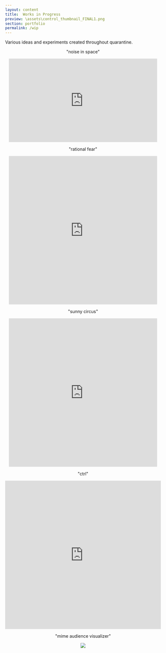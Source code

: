 ```yaml
---
layout: content
title:  Works in Progress
preview: \assets\control_thumbnail_FINAL1.png
section: portfolio
permalink: /wip
---
```

Various ideas and experiments created throughout quarantine.

<p align="center">"noise in space"</p>
<p align="center"><iframe src="https://player.vimeo.com/video/572308886?loop=1&portrait=0" width="480" height="270" frameborder="0" allow="autoplay; fullscreen; picture-in-picture" allowfullscreen></iframe></p>

<p align="center">"rational fear"</p>
<p align="center"><iframe src="https://player.vimeo.com/video/572290346?loop=1&portrait=0" width="480" height="480" frameborder="0" allow="autoplay; fullscreen; picture-in-picture" allowfullscreen></iframe></p>

<p align="center">"sunny circus"</p>
<p align="center"><iframe src="https://player.vimeo.com/video/572297809?loop=1&portrait=0" width="480" height="480" frameborder="0" allow="autoplay; fullscreen; picture-in-picture" allowfullscreen></iframe></p>

<p align="center">"ctrl"</p>
<p align="center"><iframe src="https://editor.p5js.org/dinosoar/embed/2e9GnmWmt"  style="width:100%; height:480px;" frameborder="0"></iframe></p>

<p align="center">"mime audience visualizer"</p>
<p align="center"><img src="\assets\img\Decroux_Experiment_Styleframe.png"></p>